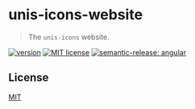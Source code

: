# unis-icons-website

> The `unis-icons` website.

[![version](https://img.shields.io/npm/v/unis-icons-website)](https://www.npmjs.com/package/unis-icons-website) [![MIT license](https://img.shields.io/github/license/unicorn-84/unis-icons-website)](https://github.com/unicorn-84/unis-icons-website/blob/master/LICENSE) [![semantic-release: angular](https://img.shields.io/badge/semantic--release-angular-e10079?logo=semantic-release)](https://github.com/semantic-release/semantic-release)

## License

[MIT](https://github.com/unicorn-84/unis-icons-website/blob/master/LICENSE)
